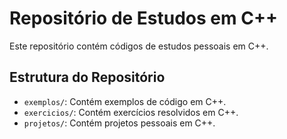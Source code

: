 # Repositório de Estudos em C++

Este repositório contém códigos de estudos pessoais em C++.

## Estrutura do Repositório

- `exemplos/`: Contém exemplos de código em C++.
- `exercicios/`: Contém exercícios resolvidos em C++.
- `projetos/`: Contém projetos pessoais em C++.

